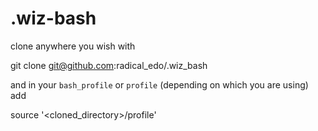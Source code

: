 .wiz-bash
=========

clone anywhere you wish with

git clone git@github.com:radical_edo/.wiz_bash

and in your `bash_profile` or `profile` (depending on which you are using) add

source '<cloned_directory>/profile'
